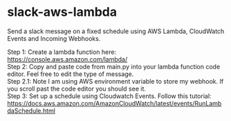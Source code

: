 # slack-aws-lambda
Send a slack message on a fixed schedule using AWS Lambda, CloudWatch Events and Incoming Webhooks.


Step 1: Create a lambda function here: https://console.aws.amazon.com/lambda/ <br>
Step 2: Copy and paste code from main.py into your lambda function code editor. Feel free to edit the type of message.<br>
Step 2.1: Note I am using AWS environment variable to store my webhook. If you scroll past the code editor you should see it.<br>
Step 3: Set up a schedule using Cloudwatch Events. Follow this tutorial: https://docs.aws.amazon.com/AmazonCloudWatch/latest/events/RunLambdaSchedule.html<br>
